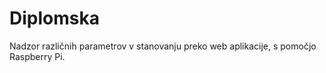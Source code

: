 # Diplomska

Nadzor različnih parametrov v stanovanju preko web aplikacije, s pomočjo Raspberry Pi.
